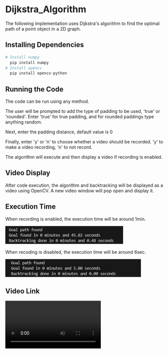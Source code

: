 # Dijkstra_Algorithm
The following implementation uses Dijkstra's algorithm to find the optimal path of a point object in a 2D graph.

## Installing Dependencies
```bash
# Install numpy
  pip install numpy
# Install opencv
  pip install opencv-python
```

## Running the Code
The code can be run using any method.

The user will be prompted to add the type of padding to be used, 'true' or 'rounded'.
Enter 'true' for true padding, and for rounded paddings type anything random.

Next, enter the padding distance, default value is 0

Finally, enter 'y' or 'n' to choose whether a video should be recorded.
'y' to make a video recording, 'n' to not record.

The algorithm will execute and then display a video if recording is enabled.


## Video Display
After code execution, the algorithm and backtracking will be displayed as a video using OpenCV.
A new video window will pop open and display it.


## Execution Time
When recording is enabled, the execution time will be around 1min.

![](https://github.com/lorocks/Dijkstra_Algorithm/blob/main/recording%20time.PNG)

When recoding is disabled, the execution time will be around 6sec.

![](https://github.com/lorocks/Dijkstra_Algorithm/blob/main/non%20recording%20time.PNG)


## Video Link
![Dijkstra Video Link](https://github.com/lorocks/Dijkstra_Algorithm/blob/main/dijkstra_Lowell_Lobo_video.avi)
